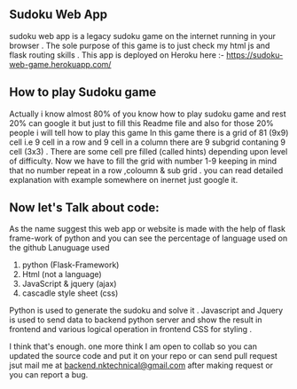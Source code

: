 ## Sudoku Web App
 sudoku web app is a legacy sudoku game on the internet running in your browser .
 The sole purpose of this game is to just check my html js and flask routing skills . 
 This app is deployed on Heroku here :- https://sudoku-web-game.herokuapp.com/
## How to play Sudoku game
 Actually i know almost 80% of you know how to play sudoku game and rest 20% can google it but just to fill this Readme file and also for those 20% people i will tell how to play this game
    In this game there is a grid of 81 (9x9) cell i.e 9 cell in a row and 9 cell in a column there are 9 subgrid contaning 9 cell (3x3) . There are some cell pre filled (called hints) depending upon level of difficulty.
    Now we have to fill the grid with number 1-9 keeping in mind that no number repeat in a row ,coloumn & sub grid . you can read detailed explanation with example somewhere on inernet just google it.

## Now let's Talk about code:
 As the name suggest this web app or website is made with the help of flask frame-work of python and you can see the percentage of language used on the github Lanuguage used
1. python (Flask-Framework)
2. Html (not a language)
3. JavaScript & jquery (ajax)
4. cascadle style sheet (css) 

 Python is used to generate the sudoku and solve it . Javascript and Jquery is used to send data to backend python server and show the result in frontend and various logical operation in frontend 
    CSS for styling .

I think that's enough.
one more think I am open to collab so you can updated the source code and put it on your repo or can send pull request jsut mail me at backend.nktechnical@gmail.com after making request or you can report a bug.
